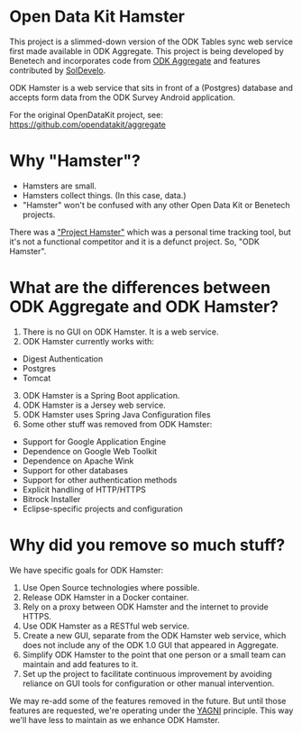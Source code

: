 # Open Data Kit Hamster

This project is a slimmed-down version of the ODK Tables sync web service first made available in ODK Aggregate.  This project is being developed by Benetech and incorporates code from [ODK Aggregate](https://github.com/opendatakit/aggregate) and features contributed by [SolDevelo](http://www.soldevelo.com/).

ODK Hamster is a web service that sits in front of a (Postgres) database and accepts form data from the ODK Survey Android application.

For the original OpenDataKit project, see:
https://github.com/opendatakit/aggregate

# Why "Hamster"?

- Hamsters are small.
- Hamsters collect things.  (In this case, data.)
- "Hamster" won't be confused with any other Open Data Kit or Benetech projects.

There was a ["Project Hamster"](https://projecthamster.wordpress.com/) which was a personal time tracking tool, but it's not a functional competitor and it is a defunct project.  So, "ODK Hamster".

# What are the differences between ODK Aggregate and ODK Hamster?
1. There is no GUI on ODK Hamster.  It is a web service.
2. ODK Hamster currently works with:
  * Digest Authentication
  * Postgres
  * Tomcat
3. ODK Hamster is a Spring Boot application.
4. ODK Hamster is a Jersey web service.
5. ODK Hamster uses Spring Java Configuration files
6. Some other stuff was removed from ODK Hamster:
  * Support for Google Application Engine
  * Dependence on Google Web Toolkit
  * Dependence on Apache Wink
  * Support for other databases
  * Support for other authentication methods
  * Explicit handling of HTTP/HTTPS
  * Bitrock Installer
  * Eclipse-specific projects and configuration

# Why did you remove so much stuff?

We have specific goals for ODK Hamster:

1. Use Open Source technologies where possible.
2. Release ODK Hamster in a Docker container.
3. Rely on a proxy between ODK Hamster and the internet to provide HTTPS.
4. Use ODK Hamster as a RESTful web service.
5. Create a new GUI, separate from the ODK Hamster web service, which does not include any of the ODK 1.0 GUI that appeared in Aggregate.
6. Simplify ODK Hamster to the point that one person or a small team can maintain and add features to it.
7. Set up the project to facilitate continuous improvement by avoiding reliance on GUI tools for configuration or other manual intervention.

We may re-add some of the features removed in the future.  But until those features are requested, we're operating under the [YAGNI](https://en.wikipedia.org/wiki/You_aren%27t_gonna_need_it) principle.  This way we'll have less to maintain as we enhance ODK Hamster.
